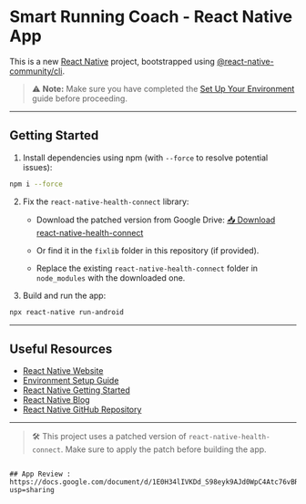 # Smart Running Coach - React Native App

This is a new [React Native](https://reactnative.dev) project, bootstrapped using [@react-native-community/cli](https://github.com/react-native-community/cli).

> ⚠️ **Note:** Make sure you have completed the [Set Up Your Environment](https://reactnative.dev/docs/set-up-your-environment) guide before proceeding.

---

## Getting Started

1. Install dependencies using npm (with `--force` to resolve potential issues):

```bash
npm i --force
````

2. Fix the `react-native-health-connect` library:

   * Download the patched version from Google Drive:
     [📥 Download react-native-health-connect](https://drive.google.com/file/d/1KSTnXIpiK_ktumLjDNTHhLZGb6wetRk6/view?usp=sharing)

   * Or find it in the `fixlib` folder in this repository (if provided).

   * Replace the existing `react-native-health-connect` folder in `node_modules` with the downloaded one.

3. Build and run the app:

```bash
npx react-native run-android
```

---

## Useful Resources

* [React Native Website](https://reactnative.dev)
* [Environment Setup Guide](https://reactnative.dev/docs/environment-setup)
* [React Native Getting Started](https://reactnative.dev/docs/getting-started)
* [React Native Blog](https://reactnative.dev/blog)
* [React Native GitHub Repository](https://github.com/facebook/react-native)

---

> 🛠️ This project uses a patched version of `react-native-health-connect`. Make sure to apply the patch before building the app.

```

## App Review :
https://docs.google.com/document/d/1E0H34lIVKDd_S98eyk9AJd0WpC4Atc76vBReRhzKc6w/edit?usp=sharing

